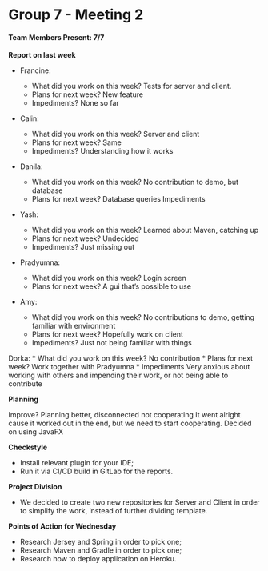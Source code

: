 # Group 7 - Meeting 2 #

#### Team Members Present: 7/7 ####

**Report on last week**

* Francine:
    * What did you work on this week?
        Tests for server and client.
    * Plans for next week?
        New feature
    * Impediments?
        None so far
* Calin:
    * What did you work on this week?
        Server and client
    * Plans for next week?
        Same 
    * Impediments?
        Understanding how it works

* Danila:
    * What did you work on this week?
        No contribution to demo, but database
    * Plans for next week?
    Database queries
    Impediments

* Yash:
    * What did you work on this week?
        Learned about Maven, catching up
    * Plans for next week?
        Undecided
    * Impediments?
        Just missing out

* Pradyumna:
    * What did you work on this week?
        Login screen
    * Plans for next week?
        A gui that’s possible to use

* Amy:
    * What did you work on this week?
        No contributions to demo, getting familiar with environment
    * Plans for next week?
        Hopefully work on client
    * Impediments?
        Just not being familiar with things

Dorka:
    * What did you work on this week?
        No contribution
    * Plans for next week?
        Work together with Pradyumna
    * Impediments
        Very anxious about working with others and impending their work, or not being able to contribute



**Planning**

Improve?
Planning better, disconnected not cooperating
It went alright cause it worked out in the end, but we need to start cooperating.
Decided on using JavaFX

**Checkstyle**

* Install relevant plugin for your IDE;
* Run it via CI/CD build in GitLab for the reports.

**Project Division**

* We decided to create two new repositories for Server and Client in order to simplify the work, instead of further dividing template.

**Points of Action for Wednesday**

* Research Jersey and Spring in order to pick one;
* Research Maven and Gradle in order to pick one;
* Research how to deploy application on Heroku.